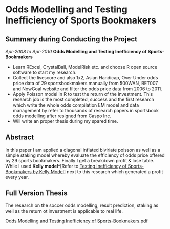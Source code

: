# Odds Modelling and Testing Inefficiency of Sports Bookmakers

## Summary during Conducting the Project

*Apr-2008 to Apr-2010*
**Odds Modelling and Testing Inefficiency of Sports-Bookmakers**

- Learn RExcel, CrystalBall, ModelRisk etc. and choose R open source software to start my research.
- Collect the livescore and also 1x2, Asian Handicap, Over Under odds price data of 29 sportsbookmakers manually from 500WAN, BET007 and NowGoal website and filter the odds price data from 2006 to 2011.
- Apply Poisson model in R to test the return of the investment. This research job is the most completed, success and the first research which write the whole odds compilation EM model and data management by refer to thousands of research papers in sportsbook odds modelling after resigned from Caspo Inc.
- Will write an proper thesis during my spared time.

## Abstract

  In this paper I am applied a diagonal inflated biviriate poisson as well as a simple staking model whereby evaluate the efficiency of odds price offered by 29 sports bookmakers. Finally I get a breakdown profit & lose table. While I used **Kelly model**^[Refer to [Testing Inefficiency of Sports-Bookmakers by Kelly Model](https://github.com/Scibrokes/Kelly-Criterion)] next to this research which generated a profit every year.

## Full Version Thesis

  The research on the soccer odds modelling, result prediction, staking as well as the return ot investment is applicable to real life.

[Odds Modelling and Testing Inefficiency of Sports-Bookmakers.pdf](https://github.com/scibrokes/odds-modelling-and-testing-inefficiency-of-sports-bookmakers/blob/master/Odds%20Modelling%20and%20Testing%20Inefficiency%20of%20Sports-Bookmakers/Odds_Modelling_and_Testing_Inefficiency_of_Sports-Bookmakers.pdf)